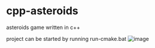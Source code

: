 # cpp-asteroids
asteroids game written in c++

project can be started by running run-cmake.bat
![image](https://github.com/checkfelix123/cpp-asteroids/assets/42866735/6bbad213-a57e-4b89-b509-1cb9b534a48b)
